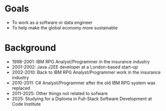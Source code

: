 # Goals
* To work as a software or data engineer
* To help make the global economy more sustainable
# Background
* 1998-2001: IBM RPG Analyst/Programmer in the insurance industry
* 2001-2002: Java J2EE developer at a London-based start-up
* 2002-2010: Back to IBM RPG Analyst/Programmer work in the insurance industry
* 2010-2011: C# Analyst/Programmer after the old IBM RPG system was replaced
* 2011-2025: Other things not related to sofware
* 2025: Studying for a Diploma in Full-Stack Software Development at Code Institute

<!--
**John-Kingham/John-Kingham** is a ✨ _special_ ✨ repository because its `README.md` (this file) appears on your GitHub profile.

Here are some ideas to get you started:

- 🔭 I’m currently working on ...
- 🌱 I’m currently learning ...
- 👯 I’m looking to collaborate on ...
- 🤔 I’m looking for help with ...
- 💬 Ask me about ...
- 📫 How to reach me: ...
- 😄 Pronouns: ...
- ⚡ Fun fact: ...
-->
